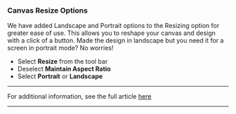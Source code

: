 ### Canvas Resize Options

We have added Landscape and Portrait options to the Resizing option for greater ease of use. This allows you to reshape your canvas and design with a click of a button. Made the design in landscape but you need it for a screen in portrait mode? No worries!

  * Select **Resize** from the tool bar
  * Deselect **Maintain Aspect Ratio**
  * Select **Portrait** or **Landscape**





* * *

For additional information, see the full article [here](https://support.optisigns.com/hc/en-us/articles/41432385864595)

---
